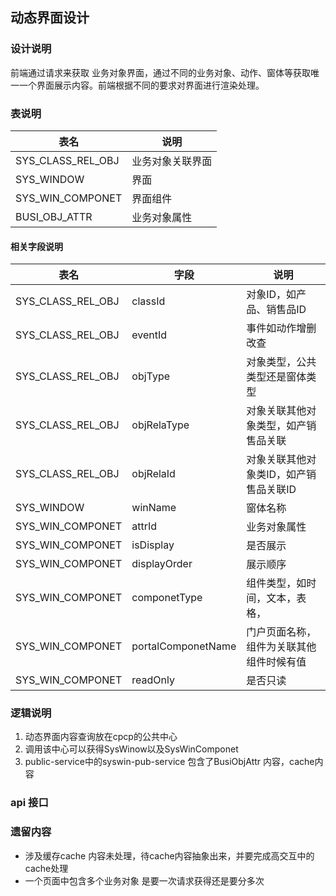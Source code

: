 ## 动态界面设计

### 设计说明

前端通过请求来获取 业务对象界面，通过不同的业务对象、动作、窗体等获取唯一一个界面展示内容。前端根据不同的要求对界面进行渲染处理。

### 表说明

| 表名              | 说明 |
| ------ | ---- |
| SYS_CLASS_REL_OBJ | 业务对象关联界面 |
| SYS_WINDOW        | 界面 |
| SYS_WIN_COMPONET  | 界面组件 |
| BUSI_OBJ_ATTR     | 业务对象属性 |

#### 相关字段说明

| 表名              | 字段               | 说明                                     |
| ----------------- | ------------------ | ---------------------------------------- |
| SYS_CLASS_REL_OBJ | classId            | 对象ID，如产品、销售品ID                 |
| SYS_CLASS_REL_OBJ | eventId            | 事件如动作增删改查                       |
| SYS_CLASS_REL_OBJ | objType            | 对象类型，公共类型还是窗体类型           |
| SYS_CLASS_REL_OBJ | objRelaType        | 对象关联其他对象类型，如产销售品关联     |
| SYS_CLASS_REL_OBJ | objRelaId          | 对象关联其他对象类ID，如产销售品关联ID   |
| SYS_WINDOW        | winName            | 窗体名称                                 |
| SYS_WIN_COMPONET  | attrId             | 业务对象属性                             |
| SYS_WIN_COMPONET  | isDisplay          | 是否展示                                 |
| SYS_WIN_COMPONET  | displayOrder       | 展示顺序                                 |
| SYS_WIN_COMPONET  | componetType       | 组件类型，如时间，文本，表格，           |
| SYS_WIN_COMPONET  | portalComponetName | 门户页面名称，组件为关联其他组件时候有值 |
| SYS_WIN_COMPONET  | readOnly           | 是否只读                                 |

### 逻辑说明

1. 动态界面内容查询放在cpcp的公共中心
2. 调用该中心可以获得SysWinow以及SysWinComponet
3. public-service中的syswin-pub-service 包含了BusiObjAttr 内容，cache内容

### api 接口



### 遗留内容

+ 涉及缓存cache 内容未处理，待cache内容抽象出来，并要完成高交互中的cache处理
+ 一个页面中包含多个业务对象 是要一次请求获得还是要分多次